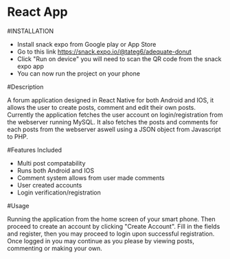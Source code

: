 # React App

#INSTALLATION
  - Install snack expo from Google play or App Store
  - Go to this link https://snack.expo.io/@tateg6/adequate-donut
  - Click "Run on device" you will need to scan the QR code from the snack expo app
  - You can now run the project on your phone
  
#Description

A forum application designed in React Native for both Android and IOS, it allows the user to create posts, comment and edit their own posts. Currently the application fetches the user account on login/registration from the webserver running MySQL. It also fetches the posts and comments for each posts from the webserver aswell using a JSON object from Javascript to PHP.

#Features Included
  - Multi post compatability
  - Runs both Android and IOS
  - Comment system allows from user made comments
  - User created accounts
  - Login verification/registration

#Usage

Running the application from the home screen of your smart phone. Then proceed to create an account by clicking "Create Account". Fill in the fields and register, then you may proceed to login upon successful registration. Once logged in you may continue as you please by viewing posts, commenting or making your own.

